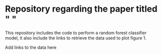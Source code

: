 # Repository regarding the paper titled " "

This repository includes the code to perform a random forest classifier model, it also include the links to retrieve the data used to plot figure 1. 

Add links to the data here
